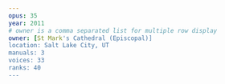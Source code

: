 ```yaml
---
opus: 35
year: 2011
# owner is a comma separated list for multiple row display
owner: [St Mark's Cathedral (Episcopal)]
location: Salt Lake City, UT
manuals: 3
voices: 33
ranks: 40
---
```

